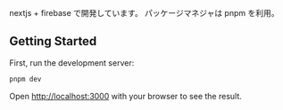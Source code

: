 nextjs + firebase で開発しています。
パッケージマネジャは pnpm を利用。

## Getting Started

First, run the development server:

```bash
pnpm dev
```

Open [http://localhost:3000](http://localhost:3000) with your browser to see the result.
